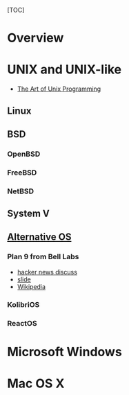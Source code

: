 [TOC]

# Overview

# UNIX and UNIX-like
- [The Art of Unix Programming](http://www.catb.org/esr/writings/taoup/html/index.html)

## Linux

## BSD
### OpenBSD

### FreeBSD

### NetBSD

## System V

## [Alternative OS](http://www.techradar.com/us/news/software/operating-systems/10-best-alternative-operating-systems-934484)
### Plan 9 from Bell Labs
- [hacker news discuss](https://news.ycombinator.com/item?id=447435)
- [slide](http://www.slideshare.net/jserv/plan-9-not-only-a-better-unix)
- [Wikipedia](https://en.wikipedia.org/wiki/Plan_9_from_Bell_Labs)

### KolibriOS

### ReactOS

# Microsoft Windows

# Mac OS X
